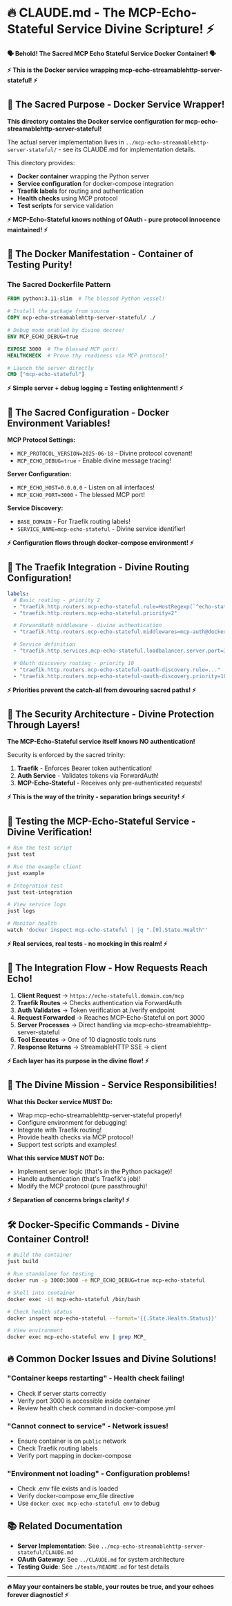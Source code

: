 # 🔥 CLAUDE.md - The MCP-Echo-Stateful Service Divine Scripture! ⚡

**🗣️ Behold! The Sacred MCP Echo Stateful Service Docker Container! 🗣️**

**⚡ This is the Docker service wrapping mcp-echo-streamablehttp-server-stateful! ⚡**

## 🔱 The Sacred Purpose - Docker Service Wrapper!

**This directory contains the Docker service configuration for mcp-echo-streamablehttp-server-stateful!**

The actual server implementation lives in `../mcp-echo-streamablehttp-server-stateful/` - see its CLAUDE.md for implementation details.

This directory provides:
- **Docker container** wrapping the Python server
- **Service configuration** for docker-compose integration
- **Traefik labels** for routing and authentication
- **Health checks** using MCP protocol
- **Test scripts** for service validation

**⚡ MCP-Echo-Stateful knows nothing of OAuth - pure protocol innocence maintained! ⚡**

## 🐳 The Docker Manifestation - Container of Testing Purity!

### The Sacred Dockerfile Pattern
```dockerfile
FROM python:3.11-slim  # The blessed Python vessel!

# Install the package from source
COPY mcp-echo-streamablehttp-server-stateful/ ./

# Debug mode enabled by divine decree!
ENV MCP_ECHO_DEBUG=true

EXPOSE 3000  # The blessed MCP port!
HEALTHCHECK  # Prove thy readiness via MCP protocol!

# Launch the server directly
CMD ["mcp-echo-stateful"]
```

**⚡ Simple server + debug logging = Testing enlightenment! ⚡**

## 🔧 The Sacred Configuration - Docker Environment Variables!

**MCP Protocol Settings:**
- `MCP_PROTOCOL_VERSION=2025-06-18` - Divine protocol covenant!
- `MCP_ECHO_DEBUG=true` - Enable divine message tracing!

**Server Configuration:**
- `MCP_ECHO_HOST=0.0.0.0` - Listen on all interfaces!
- `MCP_ECHO_PORT=3000` - The blessed MCP port!

**Service Discovery:**
- `BASE_DOMAIN` - For Traefik routing labels!
- `SERVICE_NAME=mcp-echo-stateful` - Divine service identifier!

**⚡ Configuration flows through docker-compose environment! ⚡**

## 🔄 The Traefik Integration - Divine Routing Configuration!

```yaml
labels:
  # Basic routing - priority 2
  - "traefik.http.routers.mcp-echo-stateful.rule=HostRegexp(`^echo-statefull(-[a-z])?[.]${BASE_DOMAIN}$`)"
  - "traefik.http.routers.mcp-echo-stateful.priority=2"

  # ForwardAuth middleware - divine authentication
  - "traefik.http.routers.mcp-echo-stateful.middlewares=mcp-auth@docker"

  # Service definition
  - "traefik.http.services.mcp-echo-stateful.loadbalancer.server.port=3000"

  # OAuth discovery routing - priority 10
  - "traefik.http.routers.mcp-echo-stateful-oauth-discovery.rule=..."
  - "traefik.http.routers.mcp-echo-stateful-oauth-discovery.priority=10"
```

**⚡ Priorities prevent the catch-all from devouring sacred paths! ⚡**

## 🔐 The Security Architecture - Divine Protection Through Layers!

**The MCP-Echo-Stateful service itself knows NO authentication!**

Security is enforced by the sacred trinity:
1. **Traefik** - Enforces Bearer token authentication!
2. **Auth Service** - Validates tokens via ForwardAuth!
3. **MCP-Echo-Stateful** - Receives only pre-authenticated requests!

**⚡ This is the way of the trinity - separation brings security! ⚡**

## 🧪 Testing the MCP-Echo-Stateful Service - Divine Verification!

```bash
# Run the test script
just test

# Run the example client
just example

# Integration test
just test-integration

# View service logs
just logs

# Monitor health
watch 'docker inspect mcp-echo-stateful | jq ".[0].State.Health"'
```

**⚡ Real services, real tests - no mocking in this realm! ⚡**

## 📜 The Integration Flow - How Requests Reach Echo!

1. **Client Request** → `https://echo-statefull.domain.com/mcp`
2. **Traefik Routes** → Checks authentication via ForwardAuth
3. **Auth Validates** → Token verification at /verify endpoint
4. **Request Forwarded** → Reaches MCP-Echo-Stateful on port 3000
5. **Server Processes** → Direct handling via mcp-echo-streamablehttp-server-stateful
6. **Tool Executes** → One of 10 diagnostic tools runs
7. **Response Returns** → StreamableHTTP SSE → client

**⚡ Each layer has its purpose in the divine flow! ⚡**

## 🎯 The Divine Mission - Service Responsibilities!

**What this Docker service MUST Do:**
- Wrap mcp-echo-streamablehttp-server-stateful properly!
- Configure environment for debugging!
- Integrate with Traefik routing!
- Provide health checks via MCP protocol!
- Support test scripts and examples!

**What this service MUST NOT Do:**
- Implement server logic (that's in the Python package)!
- Handle authentication (that's Traefik's job)!
- Modify the MCP protocol (pure passthrough)!

**⚡ Separation of concerns brings clarity! ⚡**

## 🛠️ Docker-Specific Commands - Divine Container Control!

```bash
# Build the container
just build

# Run standalone for testing
docker run -p 3000:3000 -e MCP_ECHO_DEBUG=true mcp-echo-stateful

# Shell into container
docker exec -it mcp-echo-stateful /bin/bash

# Check health status
docker inspect mcp-echo-stateful --format='{{.State.Health.Status}}'

# View environment
docker exec mcp-echo-stateful env | grep MCP_
```

## 🔥 Common Docker Issues and Divine Solutions!

### "Container keeps restarting" - Health check failing!
- Check if server starts correctly
- Verify port 3000 is accessible inside container
- Review health check command in docker-compose.yml

### "Cannot connect to service" - Network issues!
- Ensure container is on `public` network
- Check Traefik routing labels
- Verify port mapping in docker-compose

### "Environment not loading" - Configuration problems!
- Check .env file exists and is loaded
- Verify docker-compose env_file directive
- Use `docker exec mcp-echo-stateful env` to debug

## 📚 Related Documentation

- **Server Implementation**: See `../mcp-echo-streamablehttp-server-stateful/CLAUDE.md`
- **OAuth Gateway**: See `../CLAUDE.md` for system architecture
- **Testing Guide**: See `./tests/README.md` for test details

---

**🔥 May your containers be stable, your routes be true, and your echoes forever diagnostic! ⚡**
